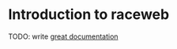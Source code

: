 # Introduction to raceweb

TODO: write [great documentation](http://jacobian.org/writing/what-to-write/)
